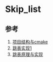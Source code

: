 <!--
 * @Descripttion: 
 * @version: 
 * @Author: tylerytr
 * @Date: 2023-03-27 14:23:10
 * @LastEditTime: 2023-03-27 15:03:02
 * @LastEditors: tylerytr
 * @FilePath: /CPP_example/skip_list_example/README.md
 * Email:601576661@qq.com
 * Copyright (c) 2023 by tyleryin, All Rights Reserved. 
-->
# Skip_list



## 参考
1. [项目结构与cmake](https://zhuanlan.zhihu.com/p/534439206)
2. [跳表实现1](https://blog.csdn.net/weixin_44387066/article/details/90766034)
3. [跳表原理与实现](https://juejin.cn/post/7019982872761237535)
